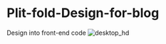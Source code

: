 # Plit-fold-Design-for-blog
Design into front-end code
![desktop_hd](https://user-images.githubusercontent.com/92163639/211013707-bcbe2d4b-f6d0-413a-94ad-5a4b084dfdf8.jpeg)
